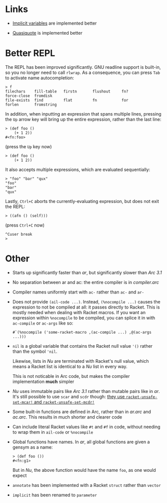 Links
=====

  * [Implicit variables](dynamic.md) are implemented better

  * [Quasiquote](quasiquote.md) is implemented better


Better REPL
===========

The REPL has been improved significantly. GNU readline support is built-in,
so you no longer need to call `rlwrap`. As a consequence, you can press `Tab`
to activate name autocompletion:

    > f
    filechars    fill-table   firstn       flushout     fn?          force-close  fromdisk
    file-exists  find         flat         fn           for          forlen       fromstring

In addition, when inputting an expression that spans multiple lines, pressing
the `Up` arrow key will bring up the entire expression, rather than the last
line:

    > (def foo ()
        (+ 1 2))
    #<fn:foo>

(press the `Up` key now)

    > (def foo ()
        (+ 1 2))

It also accepts multiple expressions, which are evaluated sequentially:

    > "foo" "bar" "qux"
    "foo"
    "bar"
    "qux"

Lastly, `Ctrl+C` aborts the currently-evaluating expression, but does not exit
the REPL:

    > ((afn () (self)))

(press `Ctrl+C` now)

    ^Cuser break
    >


Other
=====

  * Starts up significantly faster than _ar_, but significantly slower than
    _Arc 3.1_

  * No separation between ar and ac: the entire compiler is in _compiler.arc_

  * Compiler names uniformly start with `ac-` rather than `ac-` and `ar-`

  * Does not provide `(ail-code ...)`. Instead, `(%nocompile ...)` causes the
    expression to not be compiled at all: it passes directly to Racket. This
    is mostly needed when dealing with Racket macros. If you want an
    expression within `%nocompile` to be compiled, you can splice it in with
    `ac-compile` or `ac-args` like so:

        #`(%nocompile ('some-racket-macro ,(ac-compile ...) ,@(ac-args ...)))

  * `nil` is a global variable that contains the Racket null value `'()`
    rather than the symbol `'nil`.

    Likewise, lists in _Nu_ are terminated with Racket's null value, which
    means a Racket list is identical to a _Nu_ list in every way.

    This is not noticable in Arc code, but makes the compiler implementation
    **much** simpler

  * _Nu_ uses immutable pairs like _Arc 3.1_ rather than mutable pairs like in
    _ar_. It's still possible to use `scar` and `scdr` though: [they use
    `racket-unsafe-set-mcar!` and `racket-unsafe-set-mcdr!`](http://arclanguage.org/item?id=13616)

  * Some built-in functions are defined in Arc, rather than in _ar.arc_ and
    _ac.arc_. This results in much shorter and clearer code

  * Can include literal Racket values like `#t` and `#f` in code, without
    needing to wrap them in `ail-code` or `%nocompile`

  * Global functions have names. In _ar_, all global functions are given a
    gensym as a name:

        > (def foo ())
        #<fn:g1>

    But in _Nu_, the above function would have the name `foo`, as one would
    expect

  * `annotate` has been implemented with a Racket `struct` rather than
    `vector`

  * `implicit` has been renamed to `parameter`
